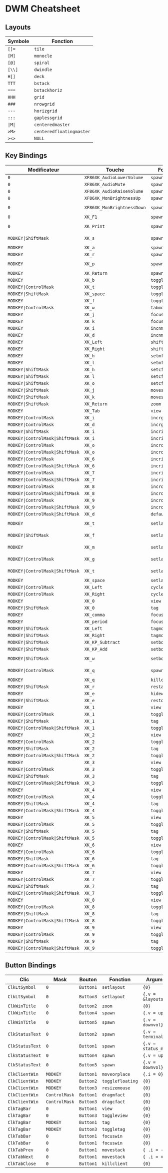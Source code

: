 # DWM Cheatsheet

## Layouts

| Symbole | Fonction |
|---------|----------|
| `[]=` | `tile` |
| `[M]` | `monocle` |
| `[@]` | `spiral` |
| `[\\]` | `dwindle` |
| `H[]` | `deck` |
| `TTT` | `bstack` |
| `===` | `bstackhoriz` |
| `HHH` | `grid` |
| `###` | `nrowgrid` |
| `---` | `horizgrid` |
| `:::` | `gaplessgrid` |
| `\|M\|` | `centeredmaster` |
| `>M>` | `centeredfloatingmaster` |
| `><>` | `NULL` |

## Key Bindings

| Modificateur | Touche | Fonction | Argument |
|-------------|--------|----------|----------|
| `0` | `XF86XK_AudioLowerVolume` | `spawn` | `{.v = downvol}` |
| `0` | `XF86XK_AudioMute` | `spawn` | `{.v = mutevol }` |
| `0` | `XF86XK_AudioRaiseVolume` | `spawn` | `{.v = upvol}` |
| `0` | `XF86XK_MonBrightnessUp` | `spawn` | `{.v = light_up}` |
| `0` | `XF86XK_MonBrightnessDown` | `spawn` | `{.v = light_down}` |
| `0` | `XK_F1` | `spawn` | `{.v = helpCmd}` |
| `0` | `XK_Print` | `spawn` | `SHCMD("flameshot gui")` |
| `MODKEY\|ShiftMask` | `XK_s` | `spawn` | `SHCMD("flameshot gui")` |
| `MODKEY` | `XK_a` | `spawn` | `{.v = drofi }` |
| `MODKEY` | `XK_r` | `spawn` | `{.v = rofi }` |
| `MODKEY` | `XK_p` | `spawn` | `{.v = status_menu }` |
| `MODKEY` | `XK_Return` | `spawn` | `{.v = terminal}` |
| `MODKEY` | `XK_b` | `togglebar` | `{0}` |
| `MODKEY\|ControlMask` | `XK_t` | `togglegaps` | `{0}` |
| `MODKEY\|ShiftMask` | `XK_space` | `togglefloating` | `{0}` |
| `MODKEY` | `XK_f` | `togglefullscr` | `{0}` |
| `MODKEY\|ControlMask` | `XK_w` | `tabmode` | `{ -1 }` |
| `MODKEY` | `XK_j` | `focusstack` | `{.i = +1 }` |
| `MODKEY` | `XK_k` | `focusstack` | `{.i = -1 }` |
| `MODKEY` | `XK_i` | `incnmaster` | `{.i = +1 }` |
| `MODKEY` | `XK_d` | `incnmaster` | `{.i = -1 }` |
| `MODKEY` | `XK_Left` | `shiftview` | `{.i = -1 }` |
| `MODKEY` | `XK_Right` | `shiftview` | `{.i = +1 }` |
| `MODKEY` | `XK_h` | `setmfact` | `{.f = -0.05}` |
| `MODKEY` | `XK_l` | `setmfact` | `{.f = +0.05}` |
| `MODKEY\|ShiftMask` | `XK_h` | `setcfact` | `{.f = +0.25}` |
| `MODKEY\|ShiftMask` | `XK_l` | `setcfact` | `{.f = -0.25}` |
| `MODKEY\|ShiftMask` | `XK_o` | `setcfact` | `{.f =  0.00}` |
| `MODKEY\|ShiftMask` | `XK_j` | `movestack` | `{.i = +1 }` |
| `MODKEY\|ShiftMask` | `XK_k` | `movestack` | `{.i = -1 }` |
| `MODKEY\|ShiftMask` | `XK_Return` | `zoom` | `{0}` |
| `MODKEY` | `XK_Tab` | `view` | `{0}` |
| `MODKEY\|ControlMask` | `XK_i` | `incrgaps` | `{.i = +1 }` |
| `MODKEY\|ControlMask` | `XK_d` | `incrgaps` | `{.i = -1 }` |
| `MODKEY\|ShiftMask` | `XK_i` | `incrigaps` | `{.i = +1 }` |
| `MODKEY\|ControlMask\|ShiftMask` | `XK_i` | `incrigaps` | `{.i = -1 }` |
| `MODKEY\|ControlMask` | `XK_o` | `incrogaps` | `{.i = +1 }` |
| `MODKEY\|ControlMask\|ShiftMask` | `XK_o` | `incrogaps` | `{.i = -1 }` |
| `MODKEY\|ControlMask` | `XK_6` | `incrihgaps` | `{.i = +1 }` |
| `MODKEY\|ControlMask\|ShiftMask` | `XK_6` | `incrihgaps` | `{.i = -1 }` |
| `MODKEY\|ControlMask` | `XK_7` | `incrivgaps` | `{.i = +1 }` |
| `MODKEY\|ControlMask\|ShiftMask` | `XK_7` | `incrivgaps` | `{.i = -1 }` |
| `MODKEY\|ControlMask` | `XK_8` | `incrohgaps` | `{.i = +1 }` |
| `MODKEY\|ControlMask\|ShiftMask` | `XK_8` | `incrohgaps` | `{.i = -1 }` |
| `MODKEY\|ControlMask` | `XK_9` | `incrovgaps` | `{.i = +1 }` |
| `MODKEY\|ControlMask\|ShiftMask` | `XK_9` | `incrovgaps` | `{.i = -1 }` |
| `MODKEY\|ControlMask\|ShiftMask` | `XK_d` | `defaultgaps` | `{0}` |
| `MODKEY` | `XK_t` | `setlayout` | `{.v = &layouts[0]}` |
| `MODKEY\|ShiftMask` | `XK_f` | `setlayout` | `{.v = &layouts[1]}` |
| `MODKEY` | `XK_m` | `setlayout` | `{.v = &layouts[2]}` |
| `MODKEY\|ControlMask` | `XK_g` | `setlayout` | `{.v = &layouts[10]}` |
| `MODKEY\|ControlMask\|ShiftMask` | `XK_t` | `setlayout` | `{.v = &layouts[13]}` |
| `MODKEY` | `XK_space` | `setlayout` | `{0}` |
| `MODKEY\|ControlMask` | `XK_Left` | `cyclelayout` | `{.i = -1 }` |
| `MODKEY\|ControlMask` | `XK_Right` | `cyclelayout` | `{.i = +1 }` |
| `MODKEY` | `XK_0` | `view` | `{.ui = ~0 }` |
| `MODKEY\|ShiftMask` | `XK_0` | `tag` | `{.ui = ~0 }` |
| `MODKEY` | `XK_comma` | `focusmon` | `{.i = -1 }` |
| `MODKEY` | `XK_period` | `focusmon` | `{.i = +1 }` |
| `MODKEY\|ShiftMask` | `XK_Left` | `tagmon` | `{.i = -1 }` |
| `MODKEY\|ShiftMask` | `XK_Right` | `tagmon` | `{.i = +1 }` |
| `MODKEY\|ShiftMask` | `XK_KP_Subtract` | `setborderpx` | `{.i = -1 }` |
| `MODKEY\|ShiftMask` | `XK_KP_Add` | `setborderpx` | `{.i = +1 }` |
| `MODKEY\|ShiftMask` | `XK_w` | `setborderpx` | `{.i = default_border }` |
| `MODKEY\|ControlMask` | `XK_q` | `spawn` | `SHCMD("killall bar.sh chadwm")` |
| `MODKEY` | `XK_q` | `killclient` | `{0}` |
| `MODKEY\|ShiftMask` | `XK_r` | `restart` | `{0}` |
| `MODKEY` | `XK_e` | `hidewin` | `{0}` |
| `MODKEY\|ShiftMask` | `XK_e` | `restorewin` | `{0}` |
| `MODKEY` | `XK_1` | `view` | `{.ui = 1 << 0}` |
| `MODKEY\|ControlMask` | `XK_1` | `toggleview` | `{.ui = 1 << 0}` |
| `MODKEY\|ShiftMask` | `XK_1` | `tag` | `{.ui = 1 << 0}` |
| `MODKEY\|ControlMask\|ShiftMask` | `XK_1` | `toggletag` | `{.ui = 1 << 0}` |
| `MODKEY` | `XK_2` | `view` | `{.ui = 1 << 1}` |
| `MODKEY\|ControlMask` | `XK_2` | `toggleview` | `{.ui = 1 << 1}` |
| `MODKEY\|ShiftMask` | `XK_2` | `tag` | `{.ui = 1 << 1}` |
| `MODKEY\|ControlMask\|ShiftMask` | `XK_2` | `toggletag` | `{.ui = 1 << 1}` |
| `MODKEY` | `XK_3` | `view` | `{.ui = 1 << 2}` |
| `MODKEY\|ControlMask` | `XK_3` | `toggleview` | `{.ui = 1 << 2}` |
| `MODKEY\|ShiftMask` | `XK_3` | `tag` | `{.ui = 1 << 2}` |
| `MODKEY\|ControlMask\|ShiftMask` | `XK_3` | `toggletag` | `{.ui = 1 << 2}` |
| `MODKEY` | `XK_4` | `view` | `{.ui = 1 << 3}` |
| `MODKEY\|ControlMask` | `XK_4` | `toggleview` | `{.ui = 1 << 3}` |
| `MODKEY\|ShiftMask` | `XK_4` | `tag` | `{.ui = 1 << 3}` |
| `MODKEY\|ControlMask\|ShiftMask` | `XK_4` | `toggletag` | `{.ui = 1 << 3}` |
| `MODKEY` | `XK_5` | `view` | `{.ui = 1 << 4}` |
| `MODKEY\|ControlMask` | `XK_5` | `toggleview` | `{.ui = 1 << 4}` |
| `MODKEY\|ShiftMask` | `XK_5` | `tag` | `{.ui = 1 << 4}` |
| `MODKEY\|ControlMask\|ShiftMask` | `XK_5` | `toggletag` | `{.ui = 1 << 4}` |
| `MODKEY` | `XK_6` | `view` | `{.ui = 1 << 5}` |
| `MODKEY\|ControlMask` | `XK_6` | `toggleview` | `{.ui = 1 << 5}` |
| `MODKEY\|ShiftMask` | `XK_6` | `tag` | `{.ui = 1 << 5}` |
| `MODKEY\|ControlMask\|ShiftMask` | `XK_6` | `toggletag` | `{.ui = 1 << 5}` |
| `MODKEY` | `XK_7` | `view` | `{.ui = 1 << 6}` |
| `MODKEY\|ControlMask` | `XK_7` | `toggleview` | `{.ui = 1 << 6}` |
| `MODKEY\|ShiftMask` | `XK_7` | `tag` | `{.ui = 1 << 6}` |
| `MODKEY\|ControlMask\|ShiftMask` | `XK_7` | `toggletag` | `{.ui = 1 << 6}` |
| `MODKEY` | `XK_8` | `view` | `{.ui = 1 << 7}` |
| `MODKEY\|ControlMask` | `XK_8` | `toggleview` | `{.ui = 1 << 7}` |
| `MODKEY\|ShiftMask` | `XK_8` | `tag` | `{.ui = 1 << 7}` |
| `MODKEY\|ControlMask\|ShiftMask` | `XK_8` | `toggletag` | `{.ui = 1 << 7}` |
| `MODKEY` | `XK_9` | `view` | `{.ui = 1 << 8}` |
| `MODKEY\|ControlMask` | `XK_9` | `toggleview` | `{.ui = 1 << 8}` |
| `MODKEY\|ShiftMask` | `XK_9` | `tag` | `{.ui = 1 << 8}` |
| `MODKEY\|ControlMask\|ShiftMask` | `XK_9` | `toggletag` | `{.ui = 1 << 8}` |

## Button Bindings

| Clic | Mask | Bouton | Fonction | Argument |
|------|------|--------|----------|----------|
| `ClkLtSymbol` | `0` | `Button1` | `setlayout` | `{0}` |
| `ClkLtSymbol` | `0` | `Button3` | `setlayout` | `{.v = &layouts[2]}` |
| `ClkWinTitle` | `0` | `Button2` | `zoom` | `{0}` |
| `ClkWinTitle` | `0` | `Button4` | `spawn` | `{.v = upvol}` |
| `ClkWinTitle` | `0` | `Button5` | `spawn` | `{.v = downvol}` |
| `ClkStatusText` | `0` | `Button2` | `spawn` | `{.v = terminal}` |
| `ClkStatusText` | `0` | `Button1` | `spawn` | `{.v = status_menu}` |
| `ClkStatusText` | `0` | `Button4` | `spawn` | `{.v = upvol}` |
| `ClkStatusText` | `0` | `Button5` | `spawn` | `{.v = downvol}` |
| `ClkClientWin` | `MODKEY` | `Button1` | `moveorplace` | `{.i = 0}` |
| `ClkClientWin` | `MODKEY` | `Button2` | `togglefloating` | `{0}` |
| `ClkClientWin` | `MODKEY` | `Button3` | `resizemouse` | `{0}` |
| `ClkClientWin` | `ControlMask` | `Button1` | `dragmfact` | `{0}` |
| `ClkClientWin` | `ControlMask` | `Button3` | `dragcfact` | `{0}` |
| `ClkTagBar` | `0` | `Button1` | `view` | `{0}` |
| `ClkTagBar` | `0` | `Button3` | `toggleview` | `{0}` |
| `ClkTagBar` | `MODKEY` | `Button1` | `tag` | `{0}` |
| `ClkTagBar` | `MODKEY` | `Button3` | `toggletag` | `{0}` |
| `ClkTabBar` | `0` | `Button1` | `focuswin` | `{0}` |
| `ClkTabBar` | `0` | `Button1` | `focuswin` | `{0}` |
| `ClkTabPrev` | `0` | `Button1` | `movestack` | `{ .i = -1 }` |
| `ClkTabNext` | `0` | `Button1` | `movestack` | `{ .i = +1 }` |
| `ClkTabClose` | `0` | `Button1` | `killclient` | `{0}` |

